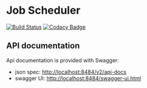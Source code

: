 # Job Scheduler
[![Build Status](https://travis-ci.org/hmcts/job-scheduler.svg?branch=master)](https://travis-ci.org/hmcts/job-scheduler)
[![Codacy Badge](https://api.codacy.com/project/badge/Grade/db1d536343474c40967ab9b236044e1d)](https://www.codacy.com/app/HMCTS/job-scheduler)

## API documentation
Api documentation is provided with Swagger:
- json spec: [http://localhost:8484/v2/api-docs](http://localhost:8484/v2/api-docs)
- swagger UI: [http://localhost:8484/swagger-ui.html](http://localhost:8484/swagger-ui.html)
